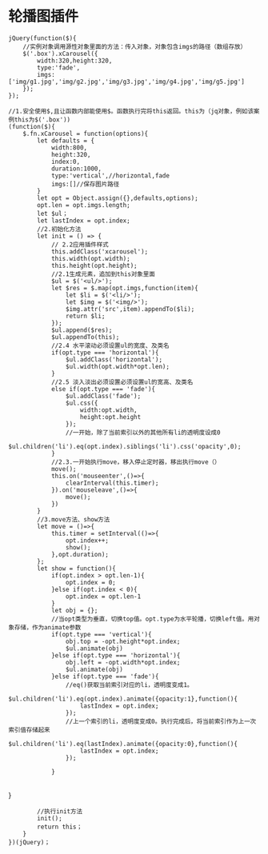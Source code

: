 # 轮播图插件

```
jQuery(function($){
	//实例对象调用源性对象里面的方法：传入对象，对象包含imgs的路径（数组存放）
	$('.box').xCarousel({
		width:320,height:320,
		type:'fade',
		imgs:['img/g1.jpg','img/g2.jpg','img/g3.jpg','img/g4.jpg','img/g5.jpg']
	});
});
```

	//1.安全使用$,且让函数内部能使用$。函数执行完将this返回。this为（jq对象，例如该案例this为$('.box'))
	(function($){
		$.fn.xCarousel = function(options){
			let defaults = {
				width:800,
				height:320,
				index:0,
				duration:1000,
				type:'vertical',//horizontal,fade
				imgs:[]//保存图片路径
			}
			let opt = Object.assign({},defaults,options);
			opt.len = opt.imgs.length;
			let $ul；
			let lastIndex = opt.index;
			//2.初始化方法
			let init = () => {
				// 2.2应用插件样式
	            this.addClass('xcarousel');
	            this.width(opt.width);
	            this.height(opt.height);
	            //2.1生成元素，追加到this对象里面
	            $ul = $('<ul/>');
	            let $res = $.map(opt.imgs,function(item){
	                let $li = $('<li/>');
	                let $img = $('<img/>');
	                $img.attr('src',item).appendTo($li);
	                return $li;
	            });
	            $ul.append($res);
	            $ul.appendTo(this);
	            //2.4 水平滚动必须设置ul的宽度、及类名
	            if(opt.type === 'horizontal'){
	                $ul.addClass('horizontal');
	                $ul.width(opt.width*opt.len);
	            }
	            //2.5 淡入淡出必须设置必须设置ul的宽高、及类名
	            else if(opt.type === 'fade'){
	                $ul.addClass('fade');
	                $ul.css({
	                    width:opt.width,
	                    height:opt.height
	                });
	                //一开始，除了当前索引以外的其他所有li的透明度设成0
	                $ul.children('li').eq(opt.index).siblings('li').css('opacity',0);
	            }
	            //2.3.一开始执行move，移入停止定时器，移出执行move（）
	            move();
	            this.on('mouseenter',()=>{
	                clearInterval(this.timer);
	            }).on('mouseleave',()=>{
	                move();
	            })
			}
			//3.move方法、show方法
			let move = ()=>{
	            this.timer = setInterval(()=>{
	                opt.index++;
	                show();
	            },opt.duration);
	        };
	        let show = function(){
	            if(opt.index > opt.len-1){
	                opt.index = 0;
	            }else if(opt.index < 0){
	                opt.index = opt.len-1
	            }
	            let obj = {};
	            //当opt类型为垂直，切换top值。opt.type为水平轮播，切换left值。用对象存储，作为animate参数
	            if(opt.type === 'vertical'){
	                obj.top = -opt.height*opt.index;
	                $ul.animate(obj)
	            }else if(opt.type === 'horizontal'){
	                obj.left = -opt.width*opt.index;
	                $ul.animate(obj)
	            }else if(opt.type === 'fade'){
	            	//eq()获取当前索引对应的li，透明度变成1。
	                $ul.children('li').eq(opt.index).animate({opacity:1},function(){
	                    lastIndex = opt.index;
	                });
	                //上一个索引的li，透明度变成0。执行完成后，将当前索引作为上一次索引值存储起来
	                $ul.children('li').eq(lastIndex).animate({opacity:0},function(){
	                    lastIndex = opt.index;
	                });
	
	            }


​	
	        }
			
	        //执行init方法
			init();
			return this；
		}
	})(jQuery)；	